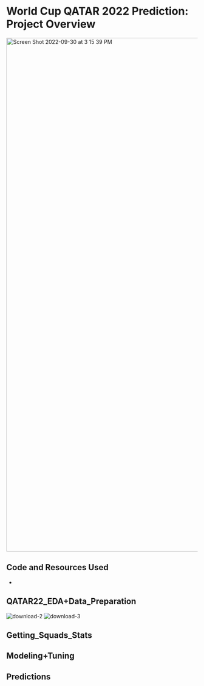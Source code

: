 # World Cup QATAR 2022 Prediction: Project Overview

 <img width="1348" alt="Screen Shot 2022-09-30 at 3 15 39 PM" src="https://user-images.githubusercontent.com/60159274/193349659-36b7b640-5dd7-48d6-8fd2-45d2e95019be.png">
 
## Code and Resources Used
* 

## QATAR22_EDA+Data_Preparation
![download-2](https://user-images.githubusercontent.com/60159274/193364919-f8f661da-e215-408e-a331-9168a2a1ccd9.png) ![download-3](https://user-images.githubusercontent.com/60159274/193364924-6a17f6c0-a89e-49d4-884e-0b21d87f53e5.png)

## Getting_Squads_Stats

## Modeling+Tuning

## Predictions
